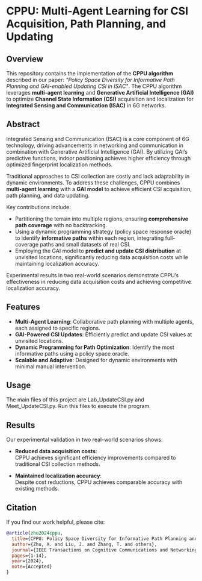 # CPPU: Multi-Agent Learning for CSI Acquisition, Path Planning, and Updating

## Overview
This repository contains the implementation of the **CPPU algorithm** described in our paper: *"Policy Space Diversity for Informative Path Planning and GAI-enabled Updating CSI in ISAC"*. The CPPU algorithm leverages **multi-agent learning** and **Generative Artificial Intelligence (GAI)** to optimize **Channel State Information (CSI)** acquisition and localization for **Integrated Sensing and Communication (ISAC)** in 6G networks.

## Abstract
Integrated Sensing and Communication (ISAC) is a core component of 6G technology, driving advancements in networking and communication in combination with Generative Artificial Intelligence (GAI). By utilizing GAI’s predictive functions, indoor positioning achieves higher efficiency through optimized fingerprint localization methods.

Traditional approaches to CSI collection are costly and lack adaptability in dynamic environments. To address these challenges, CPPU combines **multi-agent learning** with a **GAI model** to achieve efficient CSI acquisition, path planning, and data updating.

Key contributions include:
- Partitioning the terrain into multiple regions, ensuring **comprehensive path coverage** with no backtracking.
- Using a dynamic programming strategy (policy space response oracle) to identify **informative paths** within each region, integrating full-coverage paths and small datasets of real CSI.
- Employing the GAI model to **predict and update CSI distribution** at unvisited locations, significantly reducing data acquisition costs while maintaining localization accuracy.

Experimental results in two real-world scenarios demonstrate CPPU’s effectiveness in reducing data acquisition costs and achieving competitive localization accuracy.

## Features
- **Multi-Agent Learning**: Collaborative path planning with multiple agents, each assigned to specific regions.
- **GAI-Powered CSI Updates**: Efficiently predict and update CSI values at unvisited locations.
- **Dynamic Programming for Path Optimization**: Identify the most informative paths using a policy space oracle.
- **Scalable and Adaptive**: Designed for dynamic environments with minimal manual intervention.

## Usage
The main files of this project are Lab_UpdateCSI.py and Meet_UpdateCSI.py. Run this files to execute the program.

## Results
Our experimental validation in two real-world scenarios shows:

- **Reduced data acquisition costs**:  
  CPPU achieves significant efficiency improvements compared to traditional CSI collection methods.

- **Maintained localization accuracy**:  
  Despite cost reductions, CPPU achieves comparable accuracy with existing methods.

## Citation
If you find our work helpful, please cite:
```bibtex
@article{zhu2024cppu,
  title={CPPU: Policy Space Diversity for Informative Path Planning and GAI-enabled Updating CSI in ISAC},
  author={Zhu, X. and Liu, J. and Zhang, T. and others},
  journal={IEEE Transactions on Cognitive Communications and Networking},
  pages={1-14},
  year={2024},
  note={Accepted}
}
